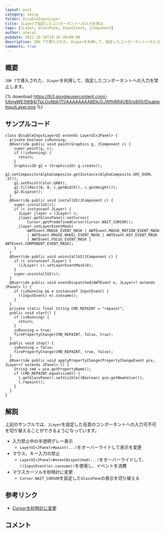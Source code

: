 ```yaml
---
layout: post
category: swing
folder: DisableInputLayer
title: JLayerで指定したコンポーネントへの入力を禁止
tags: [JLayer, GlassPane, InputEvent, JComponent]
author: aterai
pubdate: 2011-10-10T19:26:38+09:00
description: JDK 7で導入された、JLayerを利用して、指定したコンポーネントへの入力を禁止します。
comments: true
---
```

## 概要
`JDK 7`で導入された、`JLayer`を利用して、指定したコンポーネントへの入力を禁止します。

{% download https://lh3.googleusercontent.com/-fJbneWE3WB4/TpLGoNbk1TI/AAAAAAAABDk/GJWfhRR4UB0/s800/DisableInputLayer.png %}

## サンプルコード
<pre class="prettyprint"><code>class DisableInputLayerUI extends LayerUI&lt;JPanel&gt; {
  private boolean isRunning;
  @Override public void paint(Graphics g, JComponent c) {
    super.paint(g, c);
    if (!isRunning) {
      return;
    }
    Graphics2D g2 = (Graphics2D) g.create();
    g2.setComposite(AlphaComposite.getInstance(AlphaComposite.SRC_OVER, .5f));
    g2.setPaint(Color.GRAY);
    g2.fillRect(0, 0, c.getWidth(), c.getHeight());
    g2.dispose();
  }
  @Override public void installUI(JComponent c) {
    super.installUI(c);
    if (c instanceof JLayer) {
      JLayer jlayer = (JLayer) c;
      jlayer.getGlassPane().setCursor(
          Cursor.getPredefinedCursor(Cursor.WAIT_CURSOR));
      jlayer.setLayerEventMask(
          AWTEvent.MOUSE_EVENT_MASK | AWTEvent.MOUSE_MOTION_EVENT_MASK
          | AWTEvent.MOUSE_WHEEL_EVENT_MASK | AWTEvent.KEY_EVENT_MASK
          | AWTEvent.FOCUS_EVENT_MASK | AWTEvent.COMPONENT_EVENT_MASK);
    }
  }
  @Override public void uninstallUI(JComponent c) {
    if (c instanceof JLayer) {
      ((JLayer) c).setLayerEventMask(0);
    }
    super.uninstallUI(c);
  }
  @Override public void eventDispatched(AWTEvent e, JLayer&lt;? extends JPanel&gt; l) {
    if (isRunning &amp;&amp; e instanceof InputEvent) {
      ((InputEvent) e).consume();
    }
  }
  private static final String CMD_REPAINT = "repaint";
  public void start() {
    if (isRunning) {
      return;
    }
    isRunning = true;
    firePropertyChange(CMD_REPAINT, false, true);
  }
  public void stop() {
    isRunning = false;
    firePropertyChange(CMD_REPAINT, true, false);
  }
  @Override public void applyPropertyChange(PropertyChangeEvent pce, JLayer&lt;? extends JPanel&gt; l) {
    String cmd = pce.getPropertyName();
    if (CMD_REPAINT.equals(cmd)) {
      l.getGlassPane().setVisible((Boolean) pce.getNewValue());
      l.repaint();
    }
  }
}
</code></pre>

## 解説
上記のサンプルでは、`JLayer`を設定した任意のコンポーネントへの入力可不可を切り替えることができるようになっています。

- 入力禁止中の半透明グレー表示
    - `LayerUI<JPanel>#paint(...)`をオーバーライドして表示を変更
- マウス、キー入力の禁止
    - `LayerUI<JPanel>#eventDispatched(...)`をオーバーライドして、`((InputEvent)e).consume()`を使用し、イベントを消費
- マウスカーソルを砂時計に変更
    - `Cursor.WAIT_CURSOR`を設定した`GlassPane`の表示を切り替える

<!-- dummy comment line for breaking list -->

## 参考リンク
- [Cursorを砂時計に変更](http://ateraimemo.com/Swing/WaitCursor.html)

<!-- dummy comment line for breaking list -->

## コメント
